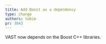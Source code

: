 ```yaml
---
title: Add Boost as a dependency
type: change
authors: tobim
pr: 3043
---
```


VAST now depends on the Boost C++ libraries.
